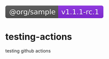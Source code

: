 
[![semantic-release: angular](.github/badges/version.svg?k)](.)

# testing-actions
testing github actions
